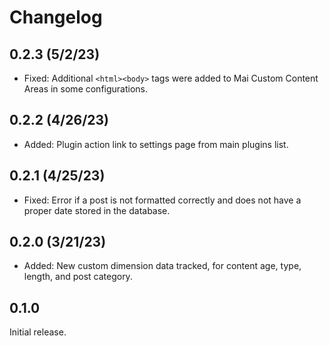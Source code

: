 # Changelog

## 0.2.3 (5/2/23)
* Fixed: Additional `<html><body>` tags were added to Mai Custom Content Areas in some configurations.

## 0.2.2 (4/26/23)
* Added: Plugin action link to settings page from main plugins list.

## 0.2.1 (4/25/23)
* Fixed: Error if a post is not formatted correctly and does not have a proper date stored in the database.

## 0.2.0 (3/21/23)
* Added: New custom dimension data tracked, for content age, type, length, and post category.

## 0.1.0
Initial release.
